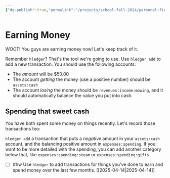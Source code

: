 ```yaml
---
{"dg-publish":true,"permalink":"/projects/school-fall-2024/personal-finance/lessons/refresher-earning-money/"}
---
```



# Earning Money

WOOT! You guys are earning money now! Let's keep track of it.

Remember `hledger`? That's the tool we're going to use. Use `hledger add` to add a new transaction. You should use the following accounts:

- The *amount* will be $50.00
- The account *getting* the money (use a positive number) should be `assets:cash`
- The account *losing* the money should be `revenues:income:mowing`, and it should automatically balance the value you put into cash.

## Spending that sweet cash

You have both spent some money on things recently. Let's record those transactions too:

`hledger add` a transaction that puts a *negative* amount in your `assets:cash` account, and the balancing positive amount in `expenses:spending`. If you want to be more detailed with the spending, you can add another category below that, like `expenses:spending:steam` or `expenses:spending:gifts`

- [ ] #hw Use `hledger` to add transactions for things you've done to earn and spend money over the last few months. [[2025-04-14\|2025-04-14]]
